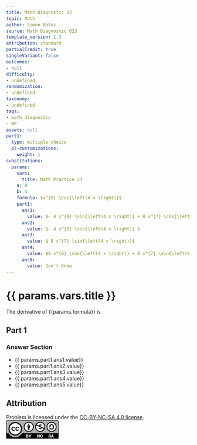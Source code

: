 ```yaml
---
title: Math Diagnostic 23
topic: Math
author: Simon Bates
source: Math Diagnostic Q23
template_version: 1.3
attribution: standard
partialCredit: true
singleVariant: false
outcomes:
- null
difficulty:
- undefined
randomization:
- undefined
taxonomy:
- undefined
tags:
- math_diagnostic
- MP
assets: null
part1:
  type: multiple-choice
  pl-customizations:
    weight: 1
substitutions:
  params:
    vars:
      title: Math Practice 23
    a: 8
    b: 4
    formula: $x^{8} \cos{\left(4 x \right)}$
    part1:
      ans1:
        value: $- 4 x^{8} \sin{\left(4 x \right)} + 8 x^{7} \cos{\left(4 x \right)}$
      ans2:
        value: $- 4 x^{8} \sin{\left(4 x \right)} $
      ans3:
        value: $ 8 x^{7} \sin{\left(4 x \right)}$
      ans4:
        value: $4 x^{8} \cos{\left(4 x \right)} + 8 x^{7} \sin{\left(4 x \right)}$
      ans5:
        value: Don't Know
---
```

# {{ params.vars.title }}
The derivative of {{params.formula}} is

## Part 1

### Answer Section

- {{ params.part1.ans1.value}}
- {{ params.part1.ans2.value}}
- {{ params.part1.ans3.value}}
- {{ params.part1.ans4.value}}
- {{ params.part1.ans5.value}}

## Attribution

Problem is licensed under the [CC-BY-NC-SA 4.0 license](https://creativecommons.org/licenses/by-nc-sa/4.0/).<br> ![The Creative Commons 4.0 license requiring attribution-BY, non-commercial-NC, and share-alike-SA license.](https://raw.githubusercontent.com/firasm/bits/master/by-nc-sa.png)